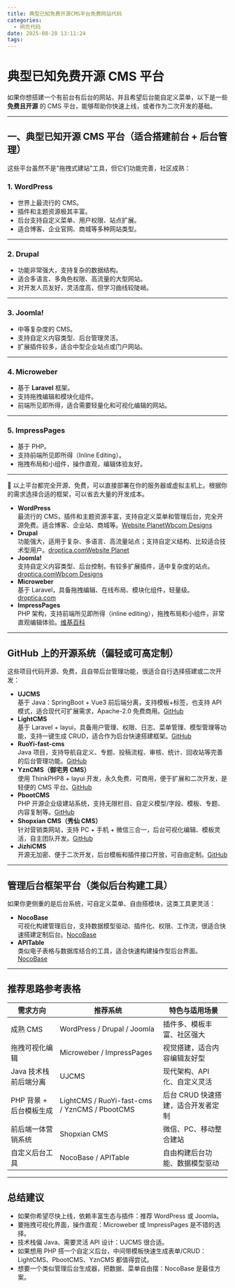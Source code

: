 ```yaml
---
title: 典型已知免费开源CMS平台免费网站代码
categories:
  - 网页代码
date: 2025-08-28 13:11:24
tags:
---
```


# 典型已知免费开源 CMS 平台

如果你想搭建一个有前台有后台的网站，并且希望后台能自定义菜单，以下是一些
**免费且开源** 的 CMS 平台，能够帮助你快速上线，或者作为二次开发的基础。

------------------------------------------------------------------------

## 一、典型已知开源 CMS 平台（适合搭建前台 + 后台管理）

这些平台虽然不是"拖拽式建站"工具，但它们功能完善，社区成熟：

### 1. WordPress

-   世界上最流行的 CMS。
-   插件和主题资源极其丰富。
-   后台支持自定义菜单、用户权限、站点扩展。
-   适合博客、企业官网、商城等多种网站类型。

------------------------------------------------------------------------

### 2. Drupal

-   功能非常强大，支持复杂的数据结构。
-   适合多语言、多角色权限、高流量的大型网站。
-   对开发人员友好，灵活度高，但学习曲线较陡峭。

------------------------------------------------------------------------

### 3. Joomla!

-   中等复杂度的 CMS。
-   支持自定义内容类型、后台管理灵活。
-   扩展插件较多，适合中型企业站点或门户网站。

------------------------------------------------------------------------

### 4. Microweber

-   基于 **Laravel** 框架。
-   支持拖拽编辑和模块化组件。
-   前端所见即所得，适合需要轻量化和可视化编辑的网站。

------------------------------------------------------------------------

### 5. ImpressPages

-   基于 PHP。
-   支持前端所见即所得（Inline Editing）。
-   拖拽布局和小组件，操作直观，编辑体验友好。

------------------------------------------------------------------------

📌
以上平台都完全开源、免费，可以直接部署在你的服务器或虚拟主机上。根据你的需求选择合适的框架，可以省去大量的开发成本。


- **WordPress**  
  最流行的 CMS，插件和主题资源丰富，支持自定义菜单和管理后台，完全开源免费。适合博客、企业站、商城等。[Website Planet](https://www.websiteplanet.com/blog/best-open-source-website-builders/?utm_source=chatgpt.com)[Wbcom Designs](https://wbcomdesigns.com/best-open-source-website-builders/?utm_source=chatgpt.com)
- **Drupal**  
  功能强大，适用于复杂、多语言、高流量站点；支持自定义结构、比较适合技术型用户。[droptica.com](https://www.droptica.com/blog/6-best-open-source-website-builders/?utm_source=chatgpt.com)[Website Planet](https://www.websiteplanet.com/blog/best-open-source-website-builders/?utm_source=chatgpt.com)
- **Joomla!**  
  支持自定义内容类型、后台控制，有较多扩展插件，适中复杂度的站点。[droptica.com](https://www.droptica.com/blog/6-best-open-source-website-builders/?utm_source=chatgpt.com)[Wbcom Designs](https://wbcomdesigns.com/best-open-source-website-builders/?utm_source=chatgpt.com)
- **Microweber**  
  基于 Laravel，具备拖拽编辑、在线布局、模块化组件，轻量级。[droptica.com](https://www.droptica.com/blog/6-best-open-source-website-builders/?utm_source=chatgpt.com)
- **ImpressPages**  
  PHP 架构，支持前端所见即所得（inline editing），拖拽布局和小组件，非常直观编辑体验。[维基百科](https://en.wikipedia.org/wiki/ImpressPages?utm_source=chatgpt.com)

---

## GitHub 上的开源系统（偏轻或可高定制）

这些项目代码开源、免费，且自带后台管理功能，很适合自行选择搭建或二次开发：

- **UJCMS**  
  基于 Java：SpringBoot + Vue3 前后端分离，支持模板+标签，也支持 API 模式，适合现代可扩展需求，Apache-2.0 免费商用。[GitHub](https://github.com/dromara/ujcms?utm_source=chatgpt.com)
- **LightCMS**  
  基于 Laravel + layui，具备用户管理、权限、日志、菜单管理、模型管理等功能，支持一键生成 CRUD，适合作为后台快速搭建框架。[GitHub](https://github.com/eddy8/LightCMS?utm_source=chatgpt.com)
- **RuoYi-fast-cms**  
  Java 项目，支持导航自定义、专题、投稿流程、审核、统计、回收站等完善的后台管理功能。[GitHub](https://github.com/huangxing2010/RuoYi-fast-cms?utm_source=chatgpt.com)
- **YznCMS（御宅男 CMS）**  
  使用 ThinkPHP8 + layui 开发，永久免费、可商用，便于扩展和二次开发，是轻便的 CMS 平台。[GitHub](https://github.com/ken678/yzncms?utm_source=chatgpt.com)
- **PbootCMS**  
  PHP 开源企业级建站系统，支持无限栏目、自定义模型/字段、模板、专题、内容复制等。[GitHub](https://github.com/pbootcmspro/PbootCMS?utm_source=chatgpt.com)
- **Shopxian CMS（秀仙 CMS）**  
  针对营销类网站，支持 PC + 手机 + 微信三合一，后台可视化编辑、模板灵活，自主团队开发。[GitHub](https://github.com/zhangqiquan/shopxian_cms?utm_source=chatgpt.com)
- **JizhiCMS**  
  开源无加密、便于二次开发，后台模板和插件接口开放，可自由定制。[GitHub](https://github.com/Cherry-toto/jizhicms?utm_source=chatgpt.com)

---

## 管理后台框架平台（类似后台构建工具）

如果你更侧重的是后台系统，可自定义菜单、自由搭模块，这类工具更灵活：

- **NocoBase**  
  可视化构建管理后台，支持数据模型驱动、插件化、权限、工作流，很适合快速搭建定制后台。[NocoBase](https://www.nocobase.com/cn/blog/top-11-open-source-admin-dashboard-projects-on-github?utm_source=chatgpt.com)
- **APITable**  
  类似电子表格与数据库结合的工具，适合快速构建操作型后台界面。[NocoBase](https://www.nocobase.com/cn/blog/top-11-open-source-admin-dashboard-projects-on-github?utm_source=chatgpt.com)

---

## 推荐思路参考表格

| 需求方向                | 推荐系统                                      | 特色与适用场景                     |
| ----------------------- | --------------------------------------------- | ---------------------------------- |
| 成熟 CMS                | WordPress / Drupal / Joomla                   | 插件多、模板丰富、社区强大         |
| 拖拽可视化编辑          | Microweber / ImpressPages                     | 视觉搭建，适合内容编辑友好型       |
| Java 技术栈前后端分离   | UJCMS                                         | 现代架构、API 化、自定义灵活       |
| PHP 背景 + 后台模板生成 | LightCMS / RuoYi-fast-cms / YznCMS / PbootCMS | 后台 CRUD 快速搭建，适合开发者定制 |
| 前后端一体营销系统      | Shopxian CMS                                  | 微信、PC、移动整合建站             |
| 自定义后台工具          | NocoBase / APITable                           | 自由构建后台功能、数据模型驱动     |

---

## 总结建议

- 如果你希望尽快上线，依赖丰富生态与插件：推荐 WordPress 或 Joomla。
- 要拖拽可视化界面，操作直观：Microweber 或 ImpressPages 是不错的选择。
- 技术栈偏 Java、需要灵活 API 设计：UJCMS 很合适。
- 如果想用 PHP 搭一个自定义后台，中间带模板快速生成表单/CRUD：LightCMS、PbootCMS、YznCMS 都值得尝试。
- 想要一个类似管理后台生成器，把数据、菜单自由摆：NocoBase 是最佳方案。


